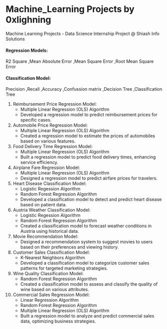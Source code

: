 # Machine_Learning Projects by 0xlighning
Machine Learning Projects - Data Science Internship Project @ Shiash Info Solutions

#### Regression Models:
R2 Square
,Mean Absolute Error
,Mean Square Error
,Root Mean Square Error

#### Classification Model:
Precision
,Recall
,Accuracy
,Confussion matrix
,Decision Tree
,Classification Tree

1. Reimbursement Price Regression Model: 
    - Multiple Linear Regression (OLS) Algorithm
    - Developed a regression model to predict reimbursement prices for specific cases. 
3. Automobile Price Regression Model: 
    - Multiple Linear Regression (OLS) Algorithm
    - Created a regression model to estimate the prices of automobiles based on various 
features. 
4. Food Delivery Time Regression Model: 
    - Multiple Linear Regression (OLS) Algorithm
    - Built a regression model to predict food delivery times, enhancing service efficiency.
5. Airplane Fare Regression Model: 
    - Multiple Linear Regression (OLS) Algorithm
    - Designed a regression model to predict airfare prices for travelers. 
6. Heart Disease Classification Model: 
    - Logistic Regession Algorithm
    - Random Forest Regression Algorithm
    - Developed a classification model to detect and predict heart disease based on
patient data. 
7. Austria Weather Classification Model: 
    - Logistic Regession Algorithm
    - Random Forest Regression Algorithm
    - Created a classification model to forecast weather conditions in Austria using
historical data. 
8. Movie Recommendation Model: 
    - Designed a recommendation system to suggest movies to users based on their
preferences and viewing history. 
9. Customer Sales Classification Model:
    - K-Nearest Neighbors Algorithm
    - Developed a classification model to categorize customer sales patterns for targeted marketing strategies.
10. Wine Quality Classification Model: 
    - Random Forest Regression Algorithm
    - Created a classification model to assess and classify the quality of wine based on various attributes.
11. Commercial Sales Regression Model:
    - Linear Regression Algorithm
    - Random Forest Regression Algorithm
    - Multiple Linear Regression (OLS) Algorithm
    - Built a regression model to analyze and predict commercial sales data, optimizing business strategies.
    
